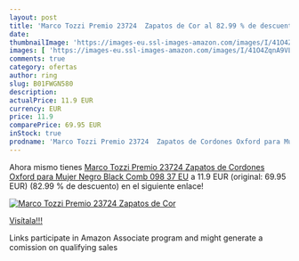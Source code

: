 ```yaml
---
layout: post
title: 'Marco Tozzi Premio 23724  Zapatos de Cor al 82.99 % de descuento'
date: 
thumbnailImage: 'https://images-eu.ssl-images-amazon.com/images/I/41O4ZqnA9VL._SL200_.jpg'
images: [ 'https://images-eu.ssl-images-amazon.com/images/I/41O4ZqnA9VL._SL200_.jpg' ]
comments: true
category: ofertas
author: ring
slug: B01FWGN580
description:
actualPrice: 11.9 EUR
currency: EUR
price: 11.9
comparePrice: 69.95 EUR
inStock: true
prodname: 'Marco Tozzi Premio 23724  Zapatos de Cordones Oxford para Mujer  Negro  Black Comb 098   37 EU'
---
```


Ahora mismo tienes [Marco Tozzi Premio 23724  Zapatos de Cordones Oxford para Mujer  Negro  Black Comb 098   37 EU](https://www.amazon.es/dp/B01FWGN580/?tag=tolees-21) a 11.9 EUR (original: 69.95 EUR) (82.99 %  de descuento) en el siguiente enlace!

[![Marco Tozzi Premio 23724  Zapatos de Cor](https://images-eu.ssl-images-amazon.com/images/I/41O4ZqnA9VL._SL200_.jpg)](https://www.amazon.es/dp/B01FWGN580/?tag=tolees-21)

[Visítala!!!](https://www.amazon.es/dp/B01FWGN580/?tag=tolees-21)

Links participate in Amazon Associate program and might generate a comission on qualifying sales
